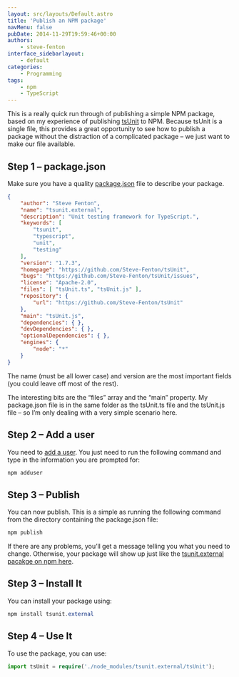 ```yaml
---
layout: src/layouts/Default.astro
title: 'Publish an NPM package'
navMenu: false
pubDate: 2014-11-29T19:59:46+00:00
authors:
    - steve-fenton
interface_sidebarlayout:
    - default
categories:
    - Programming
tags:
    - npm
    - TypeScript
---
```


This is a really quick run through of publishing a simple NPM package, based on my experience of publishing [tsUnit](https://github.com/Steve-Fenton/tsUnit) to NPM. Because tsUnit is a single file, this provides a great opportunity to see how to publish a package without the distraction of a complicated package – we just want to make our file available.

## Step 1 – package.json

Make sure you have a quality [package.json](https://www.npmjs.org/doc/files/package.json.html) file to describe your package.

```json
{
    "author": "Steve Fenton",
    "name": "tsunit.external",
    "description": "Unit testing framework for TypeScript.",
    "keywords": [
        "tsunit",
        "typescript",
        "unit",
        "testing"
    ],
    "version": "1.7.3",
    "homepage": "https://github.com/Steve-Fenton/tsUnit",
    "bugs": "https://github.com/Steve-Fenton/tsUnit/issues",
    "license": "Apache-2.0",
    "files": [ "tsUnit.ts", "tsUnit.js" ],
    "repository": {
        "url": "https://github.com/Steve-Fenton/tsUnit"
    },
    "main": "tsUnit.js",
    "dependencies": { },
    "devDependencies": { },
    "optionalDependencies": { },
    "engines": {
        "node": "*"
    }
}
```

The name (must be all lower case) and version are the most important fields (you could leave off most of the rest).

The interesting bits are the “files” array and the “main” property. My package.json file is in the same folder as the tsUnit.ts file and the tsUnit.js file – so I’m only dealing with a very simple scenario here.

## Step 2 – Add a user

You need to [add a user](https://www.npmjs.org/doc/cli/npm-adduser.html). You just need to run the following command and type in the information you are prompted for:

```powershell
npm adduser
```

## Step 3 – Publish

You can now publish. This is a simple as running the following command from the directory containing the package.json file:

```powershell
npm publish
```

If there are any problems, you’ll get a message telling you what you need to change. Otherwise, your package will show up just like the [tsunit.external pacakge on npm here](https://www.npmjs.org/package/tsunit.external).

## Step 3 – Install It

You can install your package using:

```powershell
npm install tsunit.external
```

## Step 4 – Use It

To use the package, you can use:

```typescript
import tsUnit = require('./node_modules/tsunit.external/tsUnit');
```